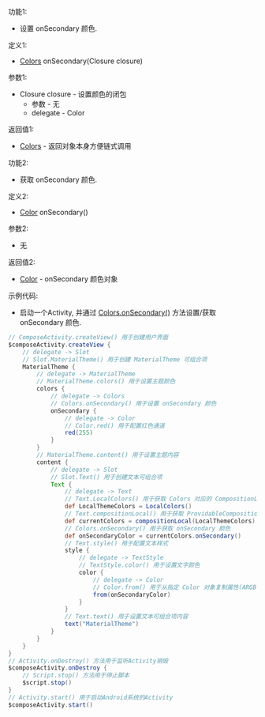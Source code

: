 功能1:

+ 设置 onSecondary 颜色.

定义1:

+ [Colors](/API/UI/Compose/Theme/Color/Colors/README.md) onSecondary(Closure closure)

参数1:

+ Closure closure - 设置颜色的闭包
    + 参数 - 无
    + delegate - Color

返回值1:

+ [Colors](/API/UI/Compose/Theme/Color/Colors/README.md) - 返回对象本身方便链式调用

功能2:

+ 获取 onSecondary 颜色.

定义2:

+ [Color](/API/UI/Compose/Theme/Color/Color/README.md) onSecondary()

参数2:

+ 无

返回值2:

+ [Color](/API/UI/Compose/Theme/Color/Color/README.md) - onSecondary 颜色对象

示例代码:

+ 启动一个Activity, 并通过 [Colors.onSecondary()](/API/UI/Compose/Theme/Color/Colors/README.md?id=onSecondary) 方法设置/获取
  onSecondary 颜色.

```groovy
// ComposeActivity.createView() 用于创建用户界面
$composeActivity.createView {
    // delegate -> Slot
    // Slot.MaterialTheme() 用于创建 MaterialTheme 可组合项
    MaterialTheme {
        // delegate -> MaterialTheme
        // MaterialTheme.colors() 用于设置主题颜色
        colors {
            // delegate -> Colors
            // Colors.onSecondary() 用于设置 onSecondary 颜色
            onSecondary {
                // delegate -> Color
                // Color.red() 用于配置红色通道
                red(255)
            }
        }
        // MaterialTheme.content() 用于设置主题内容
        content {
            // delegate -> Slot
            // Slot.Text() 用于创建文本可组合项
            Text {
                // delegate -> Text
                // Text.LocalColors() 用于获取 Colors 对应的 CompositionLocal 对象
                def LocalThemeColors = LocalColors()
                // Text.compositionLocal() 用于获取 ProvidableCompositionLocal 的值
                def currentColors = compositionLocal(LocalThemeColors)
                // Colors.onSecondary() 用于获取 onSecondary 颜色
                def onSecondaryColor = currentColors.onSecondary()
                // Text.style() 用于配置文本样式
                style {
                    // delegate -> TextStyle
                    // TextStyle.color() 用于设置文字颜色
                    color {
                        // delegate -> Color
                        // Color.from() 用于从指定 Color 对象复制属性(ARGB)
                        from(onSecondaryColor)
                    }
                }
                // Text.text() 用于设置文本可组合项内容
                text("MaterialTheme")
            }
        }
    }
}
// Activity.onDestroy() 方法用于监听Activity销毁
$composeActivity.onDestroy {
    // Script.stop() 方法用于停止脚本
    $script.stop()
}
// Activity.start() 用于启动Android系统的Activity
$composeActivity.start()
```